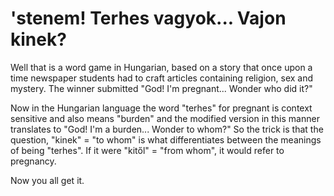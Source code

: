 # 'stenem! Terhes vagyok... Vajon kinek?

Well that is a word game in Hungarian, based on a story that once upon a time newspaper students had to craft articles containing religion, sex and mystery. The winner submitted "God! I'm pregnant... Wonder who did it?"

Now in the Hungarian language the word "terhes" for pregnant is context sensitive and also means "burden" and the modified version in this manner translates to "God! I'm a burden... Wonder to whom?" So the trick is that the question, "kinek" = "to whom" is what differentiates between the meanings of being "terhes". If it were "kitől" = "from whom", it would refer to pregnancy.

Now you all get it.
